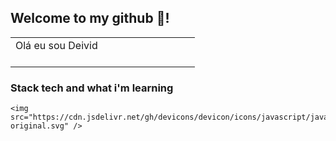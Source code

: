 ## Welcome to my github 👋!

<p align="right">
<table width="100%">
<tr><td valign="top" width="50%">
  <span> Olá eu sou Deivid </span>
  
<div align="center">
  <br>
  <img src="https://media.tenor.com/4ShDFSXqbWgAAAAd/doom-slayer.gif" alt="">
</div>

</td></tr>
</table>
</p>


### Stack tech and what i'm learning
  <div>
    
    <img src="https://cdn.jsdelivr.net/gh/devicons/devicon/icons/javascript/javascript-original.svg" />
  
  </div>


